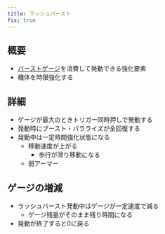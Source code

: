 ```yaml
---
title: ラッシュバースト
fix: true
---
```


## 概要
* [バーストゲージ](./0102_burst.md)を消費して発動できる強化要素
* 機体を時限強化する

## 詳細
* ゲージが最大のときトリガー同時押しで発動する
* 発動時にブースト・パラライズが全回復する
* 発動中は一定時間強化状態になる
    * 移動速度が上がる
        * 歩行が滑り移動になる
    * 弱アーマー

## ゲージの増減
* ラッシュバースト発動中はゲージが一定速度で減る
    * ゲージ残量がそのまま残り時間になる
* 発動が終了すると0に戻る
